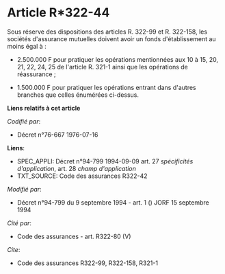 # Article R*322-44

Sous réserve des dispositions des articles R. 322-99 et R. 322-158, les sociétés d'assurance mutuelles doivent avoir un fonds
d'établissement au moins égal à :

- 2.500.000 F pour pratiquer les opérations mentionnées aux 10 à 15, 20, 21, 22, 24, 25 de l'article R. 321-1 ainsi que les
opérations de réassurance ;

- 1.500.000 F pour pratiquer les opérations entrant dans d'autres branches que celles énumérées ci-dessus.

**Liens relatifs à cet article**

_Codifié par_:

  - Décret n°76-667 1976-07-16

**Liens**:

  - SPEC_APPLI: Décret n°94-799 1994-09-09 art. 27 *spécificités d'application*, art. 28 *champ d'application*
  - TXT_SOURCE: Code des assurances R322-42

_Modifié par_:

  - Décret n°94-799 du 9 septembre 1994 - art. 1 () JORF 15 septembre 1994

_Cité par_:

  - Code des assurances - art. R322-80 (V)

_Cite_:

  - Code des assurances R322-99, R322-158, R321-1
